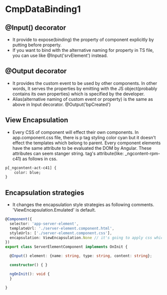 # CmpDataBinding1

## @Input() decorator
-   It provide to expose(binding) the property of component explicitly by putting before property.
-   If you want to bind with the alternative naming for property in TS file, you can use like @Input('srvElement') instead.

## @Output decorator
-   It provides the custom event to be used by other components. In other words, It serves the properties by emitting with the JS object(probably contains its own properties) which is specified by the developer.
-   Alias(alternative naming of custom event or property) is the same as above in Input decorator. @Output('bpCreated')

## View Encapsulation
-   Every CSS of component will effect their own components. In app.component.css file, there is p tag styling color cyan but it doesn't effect the templates which belong to parent. Every component elements have the same attribute to be evaluated the DOM by Angular. These attributes can seem stanger string. tag's attribute(like: _ngcontent-rpm-c41) as follows in css.

```html
p[_ngcontent-act-c41] {
    color: blue;
}

```

## Encapsulation strategies

- It changes the encapsulation style strategies as following comments. 'ViewEncapsulation.Emulated' is default.

```typescript
@Component({
  selector: 'app-server-element',
  templateUrl: './server-element.component.html',
  styleUrls: ['./server-element.component.css'],
  encapsulation: ViewEncapsulation.None // it's going to apply css which is written in css of this component globally. So it will remove style encapsulation then styles will be affected globally. 'ViewEncapsulation.ShadowDom' provides the shadow dom to encapsulate styles.
})
export class ServerElementComponent implements OnInit {

  @Input() element: {name: string, type: string, content: string};

  constructor() { }

  ngOnInit(): void {
  }

}
```
